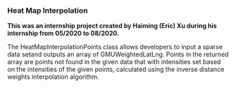 ### Heat Map Interpolation
**This was an internship project created by Haiming (Eric) Xu during his internship from 05/2020 to 08/2020.**

The HeatMapInterpolationPoints class allows developers to input a sparse data setand outputs an array of GMUWeightedLatLng. Points in the returned array are points not found in the given data that with intensities set based on the intensities of the given points, calculated using the inverse distance weights interpolation algorithm.
